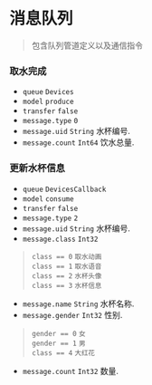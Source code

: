# 消息队列
> 包含队列管道定义以及通信指令


### 取水完成
* `queue` `Devices`</br>
* `model` `produce`</br>
* `transfer` `false`</br>
* `message.type` `0`</br>
* `message.uid` `String` 水杯编号.</br>
* `message.count` `Int64`  饮水总量.</br>

### 更新水杯信息
* `queue` `DevicesCallback`</br>
* `model` `consume`</br>
* `transfer` `false`</br>
* `message.type` `2`</br>
* `message.uid` `String` 水杯编号.</br>
* `message.class` `Int32`</br>
> `class == 0` `取水动画`</br>
> `class == 1` `取水语音`</br>
> `class == 2` `水杯头像`</br>
> `class == 3` `水杯信息`</br>
* `message.name` `String` 水杯名称.</br>
* `message.gender` `Int32` 性别.</br>
> `gender == 0` `女`</br>
> `gender == 1` `男`</br>
> `class == 4` `大红花`</br>
* `message.count` `Int32` 数量.</br>

### 
